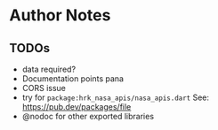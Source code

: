 # Author Notes

## TODOs

- data required?
- Documentation points pana
- CORS issue
- try for `package:hrk_nasa_apis/nasa_apis.dart`
  See: https://pub.dev/packages/file
- @nodoc for other exported libraries
